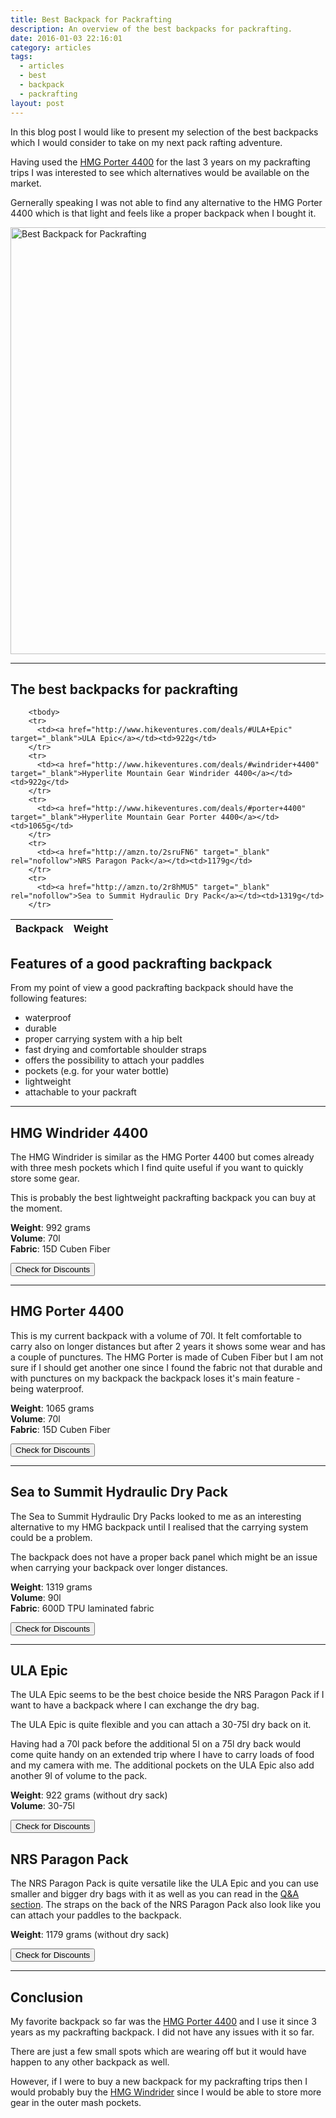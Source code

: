 ```yaml
---
title: Best Backpack for Packrafting
description: An overview of the best backpacks for packrafting.
date: 2016-01-03 22:16:01
category: articles
tags:
  - articles
  - best
  - backpack
  - packrafting
layout: post
---
```

In this blog post I would like to present my selection of the best backpacks which I would consider to take on my next pack rafting adventure.  

Having used the [HMG Porter 4400](http://www.hikeventures.com/gear-review-hmg-porter-4400-black/) for the last 3 years on my packrafting trips I was interested to see which alternatives would be available on the market.  

Gernerally speaking I was not able to find any alternative to the HMG Porter 4400 which is that light and feels like a proper backpack when I bought it.  

<a data-flickr-embed="true"  href="https://www.flickr.com/photos/90204224@N07/14464273681/in/album-72157646473379013/" title="Best Backpack for Packrafting"><img src="https://c2.staticflickr.com/4/3848/14464273681_0b2ab88e71_b.jpg" width="1024" height="683" alt="Best Backpack for Packrafting"></a><script async src="//embedr.flickr.com/assets/client-code.js" charset="utf-8"></script>  

---  

<h2 id="list">The best backpacks for packrafting</h2>  

<div class="table-responsive">  
<table class="table table-hover table-bordered list_items">  
        <thead>  
             <tr>  
                <th>Backpack</th><th>Weight</th>  
             </tr>  
        </thead>  

        <tbody>  
        <tr>  
          <td><a href="http://www.hikeventures.com/deals/#ULA+Epic" target="_blank">ULA Epic</a></td><td>922g</td>  
        </tr>  
        <tr>  
          <td><a href="http://www.hikeventures.com/deals/#windrider+4400" target="_blank">Hyperlite Mountain Gear Windrider 4400</a></td><td>922g</td>  
        </tr>  
        <tr>  
          <td><a href="http://www.hikeventures.com/deals/#porter+4400" target="_blank">Hyperlite Mountain Gear Porter 4400</a></td><td>1065g</td>  
        </tr>  
        <tr>  
          <td><a href="http://amzn.to/2sruFN6" target="_blank" rel="nofollow">NRS Paragon Pack</a></td><td>1179g</td>  
        </tr>  
        <tr>  
          <td><a href="http://amzn.to/2r8hMU5" target="_blank" rel="nofollow">Sea to Summit Hydraulic Dry Pack</a></td><td>1319g</td>  
        </tr>  
</tbody>  
</table>  
</div>  

<!--more-->

## Features of a good packrafting backpack

From my point of view a good packrafting backpack should have the following features:  

* waterproof  
* durable  
* proper carrying system with a hip belt  
* fast drying and comfortable shoulder straps  
* offers the possibility to attach your paddles  
* pockets (e.g. for your water bottle)  
* lightweight  
* attachable to your packraft  

<hr>

## HMG Windrider 4400

The HMG Windrider is similar as the HMG Porter 4400 but comes already with three mesh pockets which I find quite useful if you want to quickly store some gear.   

This is probably the best lightweight packrafting backpack you can buy at the moment.  

**Weight**: 992 grams  
**Volume**: 70l  
**Fabric**: 15D Cuben Fiber  

<a href="/deals/#windrider+4400" target="_blank"><button type="button" class="btn btn-danger">Check for Discounts</button></a>  

<hr>

## HMG Porter 4400

This is my current backpack with a volume of 70l. It felt comfortable to carry also on longer distances but after 2 years it shows some wear and has a couple of punctures. The HMG Porter is made of Cuben Fiber but I am not sure if I should get another one since I found the fabric not that durable and with punctures on my backpack the backpack loses it's main feature - being waterproof.  

**Weight**: 1065 grams  
**Volume**: 70l  
**Fabric**: 15D Cuben Fiber  

<a href="/deals/#Porter+4400" target="_blank"><button type="button" class="btn btn-danger">Check for Discounts</button></a>  

<hr>

## Sea to Summit Hydraulic Dry Pack

The Sea to Summit Hydraulic Dry Packs looked to me as an interesting alternative to my HMG backpack until I realised that the carrying system could be a problem.   

The backpack does not have a proper back panel which might be an issue when carrying your backpack over longer distances.  

**Weight**: 1319 grams  
**Volume**: 90l  
**Fabric**: 600D TPU laminated fabric  

<a href="/deals/#Sea+to+summit+hydraulic+dry+pack" target="_blank"><button type="button" class="btn btn-danger">Check for Discounts</button></a>  

<hr>

## ULA Epic

The ULA Epic seems to be the best choice beside the NRS Paragon Pack if I want to have a backpack where I can exchange the dry bag.   

The ULA Epic is quite flexible and you can attach a 30-75l dry back on it.   

Having had a 70l pack before the additional 5l on a 75l dry back would come quite handy on an extended trip where I have to carry loads of food and my camera with me. The additional pockets on the ULA Epic also add another 9l of volume to the pack.  

**Weight**: 922 grams (without dry sack)  
**Volume**: 30-75l  

<a href="/deals/#ula+epic" target="_blank"><button type="button" class="btn btn-danger">Check for Discounts</button></a>

## NRS Paragon Pack

The NRS Paragon Pack is quite versatile like the ULA Epic and you can use smaller and bigger dry bags with it as well as you can read in the [Q&A section](http://www.nrs.com/product/2933/nrs-paragon-pack2). The straps on the back of the NRS Paragon Pack also look like you can attach your paddles to the backpack.  

**Weight**: 1179 grams (without dry sack)  

<a href="/deals/#nrs+paragon+pack" target="_blank"><button type="button" class="btn btn-danger">Check for Discounts</button></a>  

<hr>

## Conclusion

My favorite backpack so far was the [HMG Porter 4400](https://www.hyperlitemountaingear.com/4400-porter.html) and I use it since 3 years as my packrafting backpack. I did not have any issues with it so far.   

There are just a few small spots which are wearing off but it would have happen to any other backpack as well.   

However, if I were to buy a new backpack for my packrafting trips then I would probably buy the [HMG Windrider](https://www.hyperlitemountaingear.com/4400-windrider.html) since I would be able to store more gear in the outer mash pockets.
